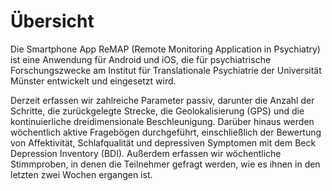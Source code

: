 # Übersicht
Die Smartphone App ReMAP (Remote Monitoring Application in Psychiatry) ist eine Anwendung für Android und iOS, die für psychiatrische Forschungszwecke am Institut für Translationale Psychiatrie der Universität Münster entwickelt und eingesetzt wird.

Derzeit erfassen wir zahlreiche Parameter passiv, darunter die Anzahl der Schritte, die zurückgelegte Strecke, die Geolokalisierung (GPS) und die kontinuierliche dreidimensionale Beschleunigung. Darüber hinaus werden wöchentlich aktive Fragebögen durchgeführt, einschließlich der Bewertung von Affektivität, Schlafqualität und depressiven Symptomen mit dem Beck Depression Inventory (BDI). Außerdem erfassen wir wöchentliche Stimmproben, in denen die Teilnehmer gefragt werden, wie es ihnen in den letzten zwei Wochen ergangen ist.
